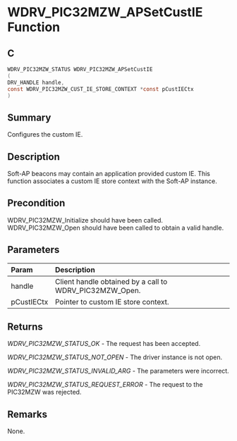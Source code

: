 # WDRV_PIC32MZW_APSetCustIE Function

## C

```c
WDRV_PIC32MZW_STATUS WDRV_PIC32MZW_APSetCustIE
(
DRV_HANDLE handle,
const WDRV_PIC32MZW_CUST_IE_STORE_CONTEXT *const pCustIECtx
)
```

## Summary

Configures the custom IE.  

## Description

Soft-AP beacons may contain an application provided custom IE. This function
associates a custom IE store context with the Soft-AP instance.

## Precondition

WDRV_PIC32MZW_Initialize should have been called. WDRV_PIC32MZW_Open should have been called to obtain a valid handle.  

## Parameters

| Param | Description |
|:----- |:----------- |
| handle | Client handle obtained by a call to WDRV_PIC32MZW_Open. |
| pCustIECtx | Pointer to custom IE store context.  

## Returns

*WDRV_PIC32MZW_STATUS_OK* - The request has been accepted.

*WDRV_PIC32MZW_STATUS_NOT_OPEN* - The driver instance is not open.

*WDRV_PIC32MZW_STATUS_INVALID_ARG* - The parameters were incorrect.

*WDRV_PIC32MZW_STATUS_REQUEST_ERROR* - The request to the PIC32MZW was rejected.
 

## Remarks

None.  
